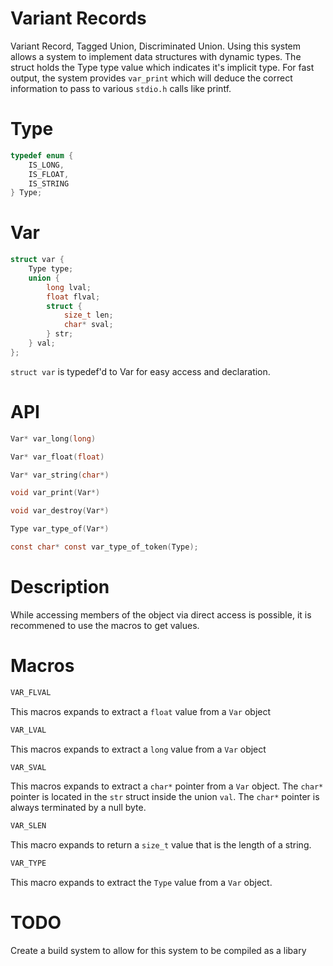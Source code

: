 Variant Records
===============
Variant Record, Tagged Union, Discriminated Union. Using this system allows a system to implement data structures with dynamic types. The struct holds the Type type value which indicates it's implicit type. For fast output, the system provides `var_print` which will deduce the correct information to pass to various `stdio.h` calls like printf.

Type
====
```c
typedef enum {
	IS_LONG,
	IS_FLOAT,
	IS_STRING
} Type;
```
Var
===
```c
struct var {
	Type type;
	union {
		long lval;
		float flval;
		struct {
			size_t len;
			char* sval;
		} str;
	} val;
}; 
```
`struct var` is typedef'd to Var for easy access and declaration.

API
===

```c
Var* var_long(long)
```

```c
Var* var_float(float)
```

```c
Var* var_string(char*)
```

```c
void var_print(Var*)
```

```c
void var_destroy(Var*)
```

```c
Type var_type_of(Var*)
```

```c
const char* const var_type_of_token(Type);
```

Description
===========
While accessing members of the object via direct access is possible, it is recommened to use the macros to get values.

Macros
======
```c
VAR_FLVAL
```
This macros expands to extract a `float` value from a `Var` object

```c
VAR_LVAL
```
This macros expands to extract a `long` value from a `Var` object

```c
VAR_SVAL
```
This macros expands to extract a `char*` pointer from a `Var` object. The `char*` pointer is located in the `str` struct inside the union `val`. The `char*` pointer is always terminated by a null byte.

```c
VAR_SLEN
```
This macro expands to return a `size_t` value that is the length of a string.

```c
VAR_TYPE
```
This macro expands to extract the `Type` value from a `Var` object.

TODO
====
Create a build system to allow for this system to be compiled as a libary
